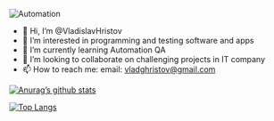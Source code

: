 ![Automation](https://github.com/VladislavHristov/VladislavHristov/assets/136968279/c2485e20-d417-40d9-b09a-8f0bf0e229dd)
- 👋 Hi, I’m @VladislavHristov
- 👀 I’m interested in programming and testing software and apps
- 🌱 I’m currently learning Automation QA
- 💞️ I’m looking to collaborate on challenging projects in IT company
- 📫 How to reach me: email: vladghristov@gmail.com

[![Anurag’s github stats](https://github-readme-stats.vercel.app/api?username=yushi1007)](https://github.com/VladislavHristov)

[![Top Langs](https://github-readme-stats.vercel.app/api/top-langs/?username=yushi1007&layout=compact)](https://github.com/VladislavHristov)

<!---
VladislavHristov/VladislavHristov is a ✨ special ✨ repository because its `README.md` (this file) appears on your GitHub profile.
You can click the Preview link to take a look at your changes.
--->
